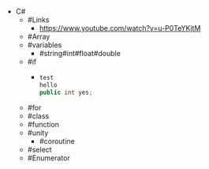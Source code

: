 - C#
	- #Links
		- https://www.youtube.com/watch?v=u-P0TeYKjtM
	- #Array
	- #variables
		- #string#int#float#double
	- #if
		- ```C#
		  test
		  hello
		  public int yes;
		  ```
	- #for
	- #class
	- #function
	- #unity
		- #coroutine
	- #select
	- #Enumerator